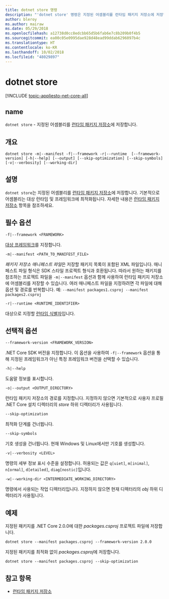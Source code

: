 ```yaml
---
title: dotnet store 명령
description: "'dotnet store' 명령은 지정된 어셈블리를 런타임 패키지 저장소에 저장합니다."
author: bleroy
ms.author: mairaw
ms.date: 05/29/2018
ms.openlocfilehash: a12738d0cc8edcbb65d5b6fab6e7c8b209b0f4b5
ms.sourcegitcommit: ea00c05e0995dae928d48ead99ddab6296097b4c
ms.translationtype: HT
ms.contentlocale: ko-KR
ms.lasthandoff: 10/02/2018
ms.locfileid: "48029897"
---
```

# <a name="dotnet-store"></a>dotnet store

[!INCLUDE [topic-appliesto-net-core-all](../../../includes/topic-appliesto-net-core-2plus.md)]

## <a name="name"></a>name

`dotnet store` - 지정된 어셈블리를 [런타임 패키지 저장소](../deploying/runtime-store.md)에 저장합니다.

## <a name="synopsis"></a>개요

`dotnet store -m|--manifest -f|--framework -r|--runtime  [--framework-version] [-h|--help] [--output] [--skip-optimization] [--skip-symbols] [-v|--verbosity] [--working-dir]`

## <a name="description"></a>설명

`dotnet store`는 지정된 어셈블리를 [런타임 패키지 저장소](../deploying/runtime-store.md)에 저장합니다. 기본적으로 어셈블리는 대상 런타임 및 프레임워크에 최적화됩니다. 자세한 내용은 [런타임 패키지 저장소](../deploying/runtime-store.md) 항목을 참조하세요.

## <a name="required-options"></a>필수 옵션

`-f|--framework <FRAMEWORK>`

[대상 프레임워크](../../standard/frameworks.md)를 지정합니다.

`-m|--manifest <PATH_TO_MANIFEST_FILE>`

*패키지 저장소 매니페스트 파일*은 저장할 패키지 목록이 포함된 XML 파일입니다. 매니페스트 파일 형식은 SDK 스타일 프로젝트 형식과 호환됩니다. 따라서 원하는 패키지를 참조하는 프로젝트 파일을 `-m|--manifest` 옵션과 함께 사용하여 런타임 패키지 저장소에 어셈블리를 저장할 수 있습니다. 여러 매니페스트 파일을 지정하려면 각 파일에 대해 옵션 및 경로를 반복합니다. 예: `--manifest packages1.csproj --manifest packages2.csproj`

`-r|--runtime <RUNTIME_IDENTIFIER>`

대상으로 지정할 [런타임 식별자](../rid-catalog.md)입니다.

## <a name="optional-options"></a>선택적 옵션

`--framework-version <FRAMEWORK_VERSION>`

.NET Core SDK 버전을 지정합니다. 이 옵션을 사용하여 `-f|--framework` 옵션을 통해 지정된 프레임워크가 아닌 특정 프레임워크 버전을 선택할 수 있습니다.

`-h|--help`

도움말 정보를 표시합니다.

`-o|--output <OUTPUT_DIRECTORY>`

런타임 패키지 저장소의 경로를 지정합니다. 지정하지 않으면 기본적으로 사용자 프로필 .NET Core 설치 디렉터리의 *store* 하위 디렉터리가 사용됩니다.

`--skip-optimization`

최적화 단계를 건너뜁니다.

`--skip-symbols`

기호 생성을 건너뜁니다. 현재 Windows 및 Linux에서만 기호를 생성합니다.

`-v|--verbosity <LEVEL>`

명령의 세부 정보 표시 수준을 설정합니다. 허용되는 값은 `q[uiet]`, `m[inimal]`, `n[ormal]`, `d[etailed]`, `diag[nostic]`입니다.

`-w|--working-dir <INTERMEDIATE_WORKING_DIRECTORY>`

명령에서 사용되는 작업 디렉터리입니다. 지정하지 않으면 현재 디렉터리의 *obj* 하위 디렉터리가 사용됩니다.

## <a name="examples"></a>예제

지정된 패키지를 .NET Core 2.0.0에 대한 *packages.csproj* 프로젝트 파일에 저장합니다.

`dotnet store --manifest packages.csproj --framework-version 2.0.0`

지정된 패키지를 최적화 없이 *packages.csproj*에 저장합니다.

`dotnet store --manifest packages.csproj --skip-optimization`

## <a name="see-also"></a>참고 항목

* [런타임 패키지 저장소](../deploying/runtime-store.md)